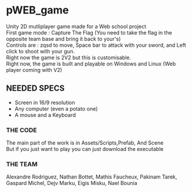 # pWEB_game
Unity 2D mutliplayer game made for a Web school project  
First game mode : Capture The Flag (You need to take the flag in the opposite team base and bring it back to your's)  
Controls are : zqsd to move, Space bar to attack with your sword, and Left click to shoot with your gun.  
Right now the game is 2V2 but this is customisable.  
Right now, the game is built and playable on Windows and Linux (Web player coming with V2)  
  
## NEEDED SPECS  
- Screen in 16/9 resolution  
- Any computer (even a potato one)  
- A mouse and a Keyboard  
  
### THE CODE
The main part of the work is in Assets/Scripts,Prefab, And Scene  
But if you just want to play you can just download the executable  
  
### THE TEAM  
Alexandre Rodriguez, Nathan Bottet, Mathis Faucheux, Pakinam Tarek, Gaspard Michel, Dejv Marku, Eigis Misku, Nael Bounia  


